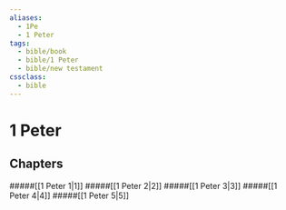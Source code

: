 ```yaml
---
aliases:
  - 1Pe
  - 1 Peter
tags:
  - bible/book
  - bible/1 Peter
  - bible/new testament
cssclass:
  - bible
---
```


# 1 Peter

## Chapters

#####[[1 Peter 1|1]]
#####[[1 Peter 2|2]]
#####[[1 Peter 3|3]]
#####[[1 Peter 4|4]]
#####[[1 Peter 5|5]]
